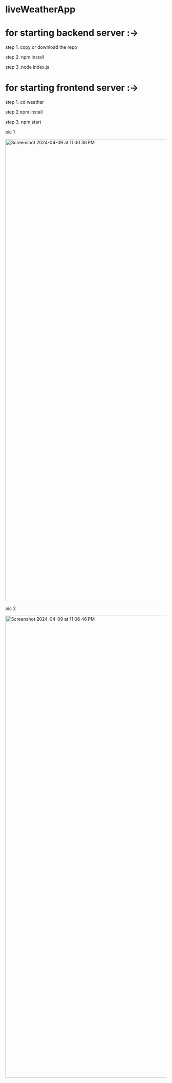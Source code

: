 # liveWeatherApp


# for  starting backend server :-> 
step 1.   copy or download the repo 

step 2. npm install 


step 3 .node index.js



# for  starting frontend  server :-> 
step 1. cd weather 



step 2.npm install 





step 3.  npm start  


pic 1

<img width="1440" alt="Screenshot 2024-04-09 at 11 00 36 PM" src="https://github.com/Shrayas1497/liveWeatherApp/assets/52887997/e09e9489-7877-40ec-a551-e991b07fac31">






pic 2

<img width="1440" alt="Screenshot 2024-04-09 at 11 06 46 PM" src="https://github.com/Shrayas1497/liveWeatherApp/assets/52887997/1b4cdd8c-62f3-44d3-b7c6-b1f5c0cd0df2">











